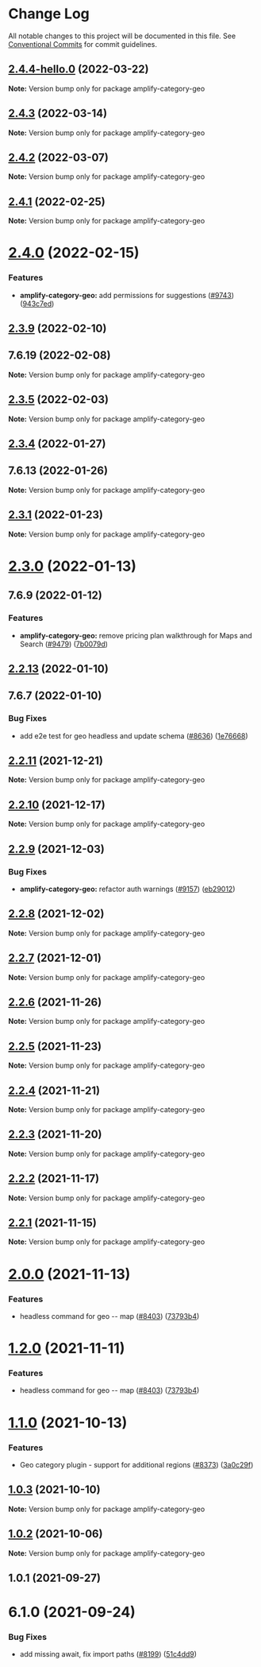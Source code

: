 # Change Log

All notable changes to this project will be documented in this file.
See [Conventional Commits](https://conventionalcommits.org) for commit guidelines.

## [2.4.4-hello.0](https://github.com/aws-amplify/amplify-cli/compare/amplify-category-geo@2.4.3...amplify-category-geo@2.4.4-hello.0) (2022-03-22)

**Note:** Version bump only for package amplify-category-geo





## [2.4.3](https://github.com/aws-amplify/amplify-cli/compare/amplify-category-geo@2.4.2...amplify-category-geo@2.4.3) (2022-03-14)

**Note:** Version bump only for package amplify-category-geo





## [2.4.2](https://github.com/aws-amplify/amplify-cli/compare/amplify-category-geo@2.4.1...amplify-category-geo@2.4.2) (2022-03-07)

**Note:** Version bump only for package amplify-category-geo





## [2.4.1](https://github.com/aws-amplify/amplify-cli/compare/amplify-category-geo@2.4.0...amplify-category-geo@2.4.1) (2022-02-25)

**Note:** Version bump only for package amplify-category-geo





# [2.4.0](https://github.com/aws-amplify/amplify-cli/compare/amplify-category-geo@2.3.9...amplify-category-geo@2.4.0) (2022-02-15)


### Features

* **amplify-category-geo:** add permissions for suggestions ([#9743](https://github.com/aws-amplify/amplify-cli/issues/9743)) ([943c7ed](https://github.com/aws-amplify/amplify-cli/commit/943c7edd0f21ddeb9dac30322d2dd686baa3dcf4))





## [2.3.9](https://github.com/aws-amplify/amplify-cli/compare/amplify-category-geo@2.3.5...amplify-category-geo@2.3.9) (2022-02-10)



## 7.6.19 (2022-02-08)

**Note:** Version bump only for package amplify-category-geo





## [2.3.5](https://github.com/aws-amplify/amplify-cli/compare/amplify-category-geo@2.3.4...amplify-category-geo@2.3.5) (2022-02-03)

**Note:** Version bump only for package amplify-category-geo





## [2.3.4](https://github.com/aws-amplify/amplify-cli/compare/amplify-category-geo@2.3.1...amplify-category-geo@2.3.4) (2022-01-27)



## 7.6.13 (2022-01-26)

**Note:** Version bump only for package amplify-category-geo





## [2.3.1](https://github.com/aws-amplify/amplify-cli/compare/amplify-category-geo@2.3.0...amplify-category-geo@2.3.1) (2022-01-23)

**Note:** Version bump only for package amplify-category-geo





# [2.3.0](https://github.com/aws-amplify/amplify-cli/compare/amplify-category-geo@2.2.13...amplify-category-geo@2.3.0) (2022-01-13)



## 7.6.9 (2022-01-12)


### Features

* **amplify-category-geo:** remove pricing plan walkthrough for Maps and Search ([#9479](https://github.com/aws-amplify/amplify-cli/issues/9479)) ([7b0079d](https://github.com/aws-amplify/amplify-cli/commit/7b0079dff4fdf13df5bd8f90213d4b91ccd2287b))





## [2.2.13](https://github.com/aws-amplify/amplify-cli/compare/amplify-category-geo@2.2.11...amplify-category-geo@2.2.13) (2022-01-10)



## 7.6.7 (2022-01-10)


### Bug Fixes

* add e2e test for geo headless and update schema ([#8636](https://github.com/aws-amplify/amplify-cli/issues/8636)) ([1e76668](https://github.com/aws-amplify/amplify-cli/commit/1e76668ae92cb120ebe53a8bf93fa42bee9560fb))





## [2.2.11](https://github.com/aws-amplify/amplify-cli/compare/amplify-category-geo@2.2.10...amplify-category-geo@2.2.11) (2021-12-21)

**Note:** Version bump only for package amplify-category-geo





## [2.2.10](https://github.com/aws-amplify/amplify-cli/compare/amplify-category-geo@2.2.9...amplify-category-geo@2.2.10) (2021-12-17)

**Note:** Version bump only for package amplify-category-geo





## [2.2.9](https://github.com/aws-amplify/amplify-cli/compare/amplify-category-geo@2.2.8...amplify-category-geo@2.2.9) (2021-12-03)


### Bug Fixes

* **amplify-category-geo:** refactor auth warnings ([#9157](https://github.com/aws-amplify/amplify-cli/issues/9157)) ([eb29012](https://github.com/aws-amplify/amplify-cli/commit/eb29012339a82bb57c67b637f3337337fdff5a0a))





## [2.2.8](https://github.com/aws-amplify/amplify-cli/compare/amplify-category-geo@2.2.7...amplify-category-geo@2.2.8) (2021-12-02)

**Note:** Version bump only for package amplify-category-geo





## [2.2.7](https://github.com/aws-amplify/amplify-cli/compare/amplify-category-geo@2.2.6...amplify-category-geo@2.2.7) (2021-12-01)

**Note:** Version bump only for package amplify-category-geo





## [2.2.6](https://github.com/aws-amplify/amplify-cli/compare/amplify-category-geo@2.2.5...amplify-category-geo@2.2.6) (2021-11-26)

**Note:** Version bump only for package amplify-category-geo





## [2.2.5](https://github.com/aws-amplify/amplify-cli/compare/amplify-category-geo@2.2.4...amplify-category-geo@2.2.5) (2021-11-23)

**Note:** Version bump only for package amplify-category-geo





## [2.2.4](https://github.com/aws-amplify/amplify-cli/compare/amplify-category-geo@2.2.3...amplify-category-geo@2.2.4) (2021-11-21)

**Note:** Version bump only for package amplify-category-geo





## [2.2.3](https://github.com/aws-amplify/amplify-cli/compare/amplify-category-geo@2.2.2...amplify-category-geo@2.2.3) (2021-11-20)

**Note:** Version bump only for package amplify-category-geo





## [2.2.2](https://github.com/aws-amplify/amplify-cli/compare/amplify-category-geo@2.2.1...amplify-category-geo@2.2.2) (2021-11-17)

**Note:** Version bump only for package amplify-category-geo





## [2.2.1](https://github.com/aws-amplify/amplify-cli/compare/amplify-category-geo@1.2.0...amplify-category-geo@2.2.1) (2021-11-15)

**Note:** Version bump only for package amplify-category-geo





# [2.0.0](https://github.com/aws-amplify/amplify-cli/compare/amplify-category-geo@1.1.0...amplify-category-geo@2.0.0) (2021-11-13)


### Features

* headless command for geo -- map ([#8403](https://github.com/aws-amplify/amplify-cli/issues/8403)) ([73793b4](https://github.com/aws-amplify/amplify-cli/commit/73793b44411d329c52bed9337c0933d7066ee4de))





# [1.2.0](https://github.com/aws-amplify/amplify-cli/compare/amplify-category-geo@1.1.0...amplify-category-geo@1.2.0) (2021-11-11)


### Features

* headless command for geo -- map ([#8403](https://github.com/aws-amplify/amplify-cli/issues/8403)) ([73793b4](https://github.com/aws-amplify/amplify-cli/commit/73793b44411d329c52bed9337c0933d7066ee4de))





# [1.1.0](https://github.com/aws-amplify/amplify-cli/compare/amplify-category-geo@1.0.3...amplify-category-geo@1.1.0) (2021-10-13)


### Features

* Geo category plugin - support for additional regions ([#8373](https://github.com/aws-amplify/amplify-cli/issues/8373)) ([3a0c29f](https://github.com/aws-amplify/amplify-cli/commit/3a0c29fc1cb07fb1f16ac9546148c564eee97989))





## [1.0.3](https://github.com/aws-amplify/amplify-cli/compare/amplify-category-geo@1.0.2...amplify-category-geo@1.0.3) (2021-10-10)

**Note:** Version bump only for package amplify-category-geo





## [1.0.2](https://github.com/aws-amplify/amplify-cli/compare/amplify-category-geo@1.0.1...amplify-category-geo@1.0.2) (2021-10-06)

**Note:** Version bump only for package amplify-category-geo





## 1.0.1 (2021-09-27)



# 6.1.0 (2021-09-24)


### Bug Fixes

* add missing await, fix import paths ([#8199](https://github.com/aws-amplify/amplify-cli/issues/8199)) ([51c4dd9](https://github.com/aws-amplify/amplify-cli/commit/51c4dd9c021d894fe2c06fc005e1e1960fe4529c))

